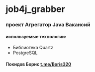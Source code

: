 <h1>job4j_grabber</h1>
<h3>проект Агрегатор Java Вакансий</h3>
<h4>используемые технологии:</h4>
<ul>
<li>Библиотека Quartz</li>
<li>PostgreSQL</li>
</ul>
<h4>Покидов Борис <a href="http://t.me/Boris320">t.me/Boris320</a></h4>
